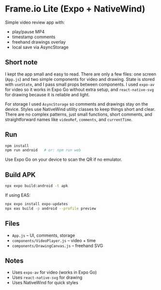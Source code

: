 # Frame.io Lite (Expo + NativeWind)

Simple video review app with:
- play/pause MP4
- timestamp comments
- freehand drawings overlay
- local save via AsyncStorage

## Short note
I kept the app small and easy to read. There are only a few files: one screen (`App.js`) and two simple components for video and drawing. State is stored with `useState`, and I pass small props between components. I used `expo-av` for video so it works in Expo Go without extra setup, and `react-native-svg` for drawing because it is reliable and light.

For storage I used `AsyncStorage` so comments and drawings stay on the device. Styles use NativeWind utility classes to keep things short and clear. There are no complex patterns, just small functions, short comments, and straightforward names like `videoRef`, `comments`, and `currentTime`.

## Run
```bash
npm install
npm run android   # or: npm run web
```
Use Expo Go on your device to scan the QR if no emulator.

## Build APK
```bash
npx expo build:android -t apk
```
If using EAS:
```bash
npx expo install expo-updates
npx eas build -p android --profile preview
```

## Files
- `App.js` – UI, comments, storage
- `components/VideoPlayer.js` – video + time
- `components/DrawingCanvas.js` – freehand SVG

## Notes
- Uses `expo-av` for video (works in Expo Go)
- Uses `react-native-svg` for drawing
- Uses NativeWind for quick styles
